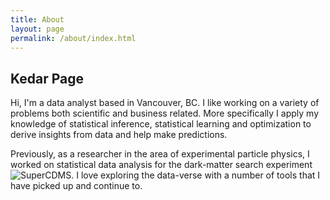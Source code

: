 ```yaml
---
title: About
layout: page
permalink: /about/index.html
---
```

<!-- ![Profile Image]({{ site.url }}/{{ site.picture }}) -->

<h2> Kedar Page </h2>

<p>
Hi, I'm a data analyst based in Vancouver, BC. I like working on a variety of problems both scientific and business related. More specifically I apply my knowledge of statistical inference, statistical learning and optimization to derive insights from data and help make predictions.

Previously, as a researcher in the area of experimental particle physics,
I worked on statistical data analysis for the dark-matter search experiment ![SuperCDMS](https://en.wikipedia.org/wiki/Cryogenic_Dark_Matter_Search/). I love exploring the data-verse with a number of tools that I have picked up and continue to.  

</p>

<!--
<h2>Skills</h2>

<ul class="skill-list">
	<li>HTML - Jade - Haml - Erb</li>
	<li>Responsive (Mobile First)</li>
	<li>CSS (Stylus, Sass, Less)</li>
	<li>Css Frameworks (Bootstrap, Foundation)</li>
	<li>Javascript (Design Patterns, Testes)</li>
	<li>NodeJS</li>
	<li>AngularJS - ReactJS</li>
	<li>Grunt - Gulp - Yeoman</li>
	<li>Git</li>
	<li>PHP</li>
	<li>Python</li>
	<li>MySQL - MongoDB</li>
	<li>Scrum and Kanban</li>
	<li>TDD e Continuous Integration</li>
</ul>

<h2>Projects</h2>

<ul>
	<li><a href="https://github.com/">Lorem Lorem</a></li>
	<li><a href="https://github.com/">Ipsum Dolor</a></li>
	<li><a href="https://github.com/">Dolor Lorem</a></li>
</ul>

-->
